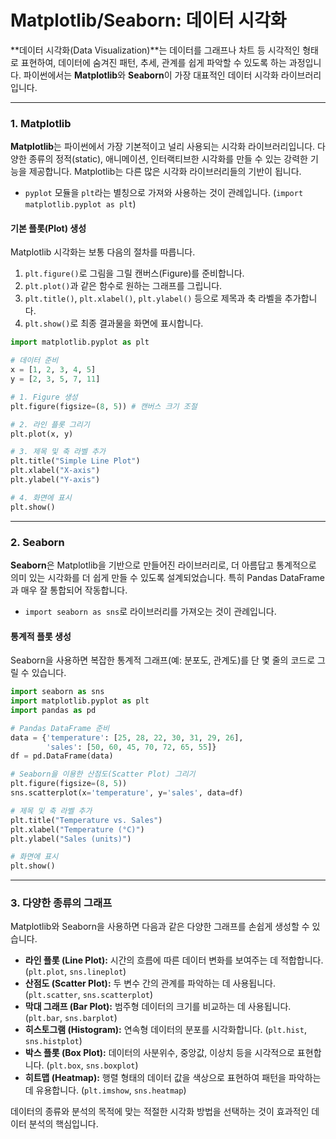 # Matplotlib/Seaborn: 데이터 시각화

**데이터 시각화(Data Visualization)**는 데이터를 그래프나 차트 등 시각적인 형태로 표현하여, 데이터에 숨겨진 패턴, 추세, 관계를 쉽게 파악할 수 있도록 하는 과정입니다. 파이썬에서는 **Matplotlib**와 **Seaborn**이 가장 대표적인 데이터 시각화 라이브러리입니다.

---

### 1. Matplotlib

**Matplotlib**는 파이썬에서 가장 기본적이고 널리 사용되는 시각화 라이브러리입니다. 다양한 종류의 정적(static), 애니메이션, 인터랙티브한 시각화를 만들 수 있는 강력한 기능을 제공합니다. Matplotlib는 다른 많은 시각화 라이브러리들의 기반이 됩니다.

- `pyplot` 모듈을 `plt`라는 별칭으로 가져와 사용하는 것이 관례입니다. (`import matplotlib.pyplot as plt`)

#### 기본 플롯(Plot) 생성

Matplotlib 시각화는 보통 다음의 절차를 따릅니다.
1. `plt.figure()`로 그림을 그릴 캔버스(Figure)를 준비합니다.
2. `plt.plot()`과 같은 함수로 원하는 그래프를 그립니다.
3. `plt.title()`, `plt.xlabel()`, `plt.ylabel()` 등으로 제목과 축 라벨을 추가합니다.
4. `plt.show()`로 최종 결과물을 화면에 표시합니다.

```python
import matplotlib.pyplot as plt

# 데이터 준비
x = [1, 2, 3, 4, 5]
y = [2, 3, 5, 7, 11]

# 1. Figure 생성
plt.figure(figsize=(8, 5)) # 캔버스 크기 조절

# 2. 라인 플롯 그리기
plt.plot(x, y)

# 3. 제목 및 축 라벨 추가
plt.title("Simple Line Plot")
plt.xlabel("X-axis")
plt.ylabel("Y-axis")

# 4. 화면에 표시
plt.show()
```

---

### 2. Seaborn

**Seaborn**은 Matplotlib을 기반으로 만들어진 라이브러리로, 더 아름답고 통계적으로 의미 있는 시각화를 더 쉽게 만들 수 있도록 설계되었습니다. 특히 Pandas DataFrame과 매우 잘 통합되어 작동합니다.

- `import seaborn as sns`로 라이브러리를 가져오는 것이 관례입니다.

#### 통계적 플롯 생성

Seaborn을 사용하면 복잡한 통계적 그래프(예: 분포도, 관계도)를 단 몇 줄의 코드로 그릴 수 있습니다.

```python
import seaborn as sns
import matplotlib.pyplot as plt
import pandas as pd

# Pandas DataFrame 준비
data = {'temperature': [25, 28, 22, 30, 31, 29, 26],
        'sales': [50, 60, 45, 70, 72, 65, 55]}
df = pd.DataFrame(data)

# Seaborn을 이용한 산점도(Scatter Plot) 그리기
plt.figure(figsize=(8, 5))
sns.scatterplot(x='temperature', y='sales', data=df)

# 제목 및 축 라벨 추가
plt.title("Temperature vs. Sales")
plt.xlabel("Temperature (°C)")
plt.ylabel("Sales (units)")

# 화면에 표시
plt.show()
```

---

### 3. 다양한 종류의 그래프

Matplotlib와 Seaborn을 사용하면 다음과 같은 다양한 그래프를 손쉽게 생성할 수 있습니다.

- **라인 플롯 (Line Plot):** 시간의 흐름에 따른 데이터 변화를 보여주는 데 적합합니다. (`plt.plot`, `sns.lineplot`)
- **산점도 (Scatter Plot):** 두 변수 간의 관계를 파악하는 데 사용됩니다. (`plt.scatter`, `sns.scatterplot`)
- **막대 그래프 (Bar Plot):** 범주형 데이터의 크기를 비교하는 데 사용됩니다. (`plt.bar`, `sns.barplot`)
- **히스토그램 (Histogram):** 연속형 데이터의 분포를 시각화합니다. (`plt.hist`, `sns.histplot`)
- **박스 플롯 (Box Plot):** 데이터의 사분위수, 중앙값, 이상치 등을 시각적으로 표현합니다. (`plt.box`, `sns.boxplot`)
- **히트맵 (Heatmap):** 행렬 형태의 데이터 값을 색상으로 표현하여 패턴을 파악하는 데 유용합니다. (`plt.imshow`, `sns.heatmap`)

데이터의 종류와 분석의 목적에 맞는 적절한 시각화 방법을 선택하는 것이 효과적인 데이터 분석의 핵심입니다.
